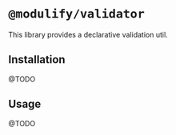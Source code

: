 # `@modulify/validator`

This library provides a declarative validation util.

## Installation

@TODO

## Usage

@TODO